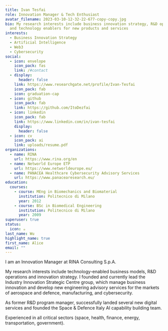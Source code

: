 ```yaml
---
title: Ivan Tesfai
role: Innovation Manager & Tech Enthusiast
avatar_filename: 2023-03-10-12-32-22-677-copy-copy.jpg
bio: My research interests include business innovation strategy, R&D operations
  and technology enablers for new products and services
interests:
  - Business Innovation Strategy
  - Artificial Intelligence
  - Web3
  - Cybersecurity
social:
  - icon: envelope
    icon_pack: fas
    link: /#contact
  - display:
      header: false
    link: https://www.researchgate.net/profile/Ivan-Tesfai
    icon_pack: fab
    icon: graduation-cap
  - icon: github
    icon_pack: fab
    link: https://github.com/ItoDezfai
  - icon: linkedin
    icon_pack: fab
    link: https://www.linkedin.com/in/ivan-tesfai
    display:
      header: false
  - icon: cv
    icon_pack: ai
    link: uploads/resume.pdf
organizations:
  - name: RINA
    url: https://www.rina.org/en
  - name: Networld Europe ETP
    url: https://www.networldeurope.eu/
  - name: PANACEA Healthcare Cybersecurity Advisory Services
    url: https://www.panacearesearch.eu/
education:
  courses:
    - course: MEng in Biomechanics and Biomaterial
      institution: Politecnico di Milano
      year: 2012
    - course: BSc in Biomedical Engineering
      institution: Politecnico di Milano
      year: 2009
superuser: true
status:
  icon: ☕️
last_name: Wu
highlight_name: true
first_name: Alice
email: ""
---
```

I am an Innovation Manager at RINA Consulting S.p.A. 

My research interests include technology-enabled business models, R&D operations and innovation strategy. I founded and currently lead the Industry Innovation Strategic Centre group, which manage business innovation and develop new engineering advisory services for the markets of aerospace and defence, manufacturing, and cybersecurity.

As former R&D program manager, successfully landed several new digital services and founded the Space & Defence Italy AI capability building team.

Experienced in all critical sectors (space, health, finance, energy, transportation, government).